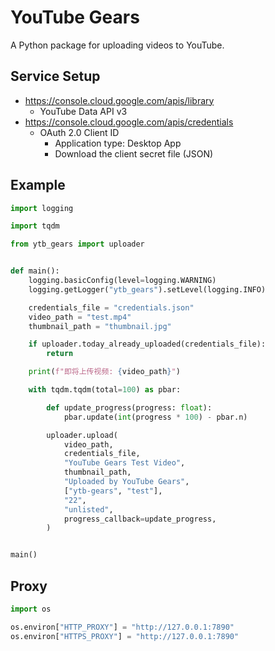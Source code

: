 # YouTube Gears

A Python package for uploading videos to YouTube.

## Service Setup

- <https://console.cloud.google.com/apis/library>
  - YouTube Data API v3
- <https://console.cloud.google.com/apis/credentials>
  - OAuth 2.0 Client ID
    - Application type: Desktop App
    - Download the client secret file (JSON)

## Example

```python
import logging

import tqdm

from ytb_gears import uploader


def main():
    logging.basicConfig(level=logging.WARNING)
    logging.getLogger("ytb_gears").setLevel(logging.INFO)

    credentials_file = "credentials.json"
    video_path = "test.mp4"
    thumbnail_path = "thumbnail.jpg"

    if uploader.today_already_uploaded(credentials_file):
        return

    print(f"即将上传视频: {video_path}")

    with tqdm.tqdm(total=100) as pbar:

        def update_progress(progress: float):
            pbar.update(int(progress * 100) - pbar.n)

        uploader.upload(
            video_path,
            credentials_file,
            "YouTube Gears Test Video",
            thumbnail_path,
            "Uploaded by YouTube Gears",
            ["ytb-gears", "test"],
            "22",
            "unlisted",
            progress_callback=update_progress,
        )


main()
```

## Proxy

```python
import os

os.environ["HTTP_PROXY"] = "http://127.0.0.1:7890"
os.environ["HTTPS_PROXY"] = "http://127.0.0.1:7890"
```
